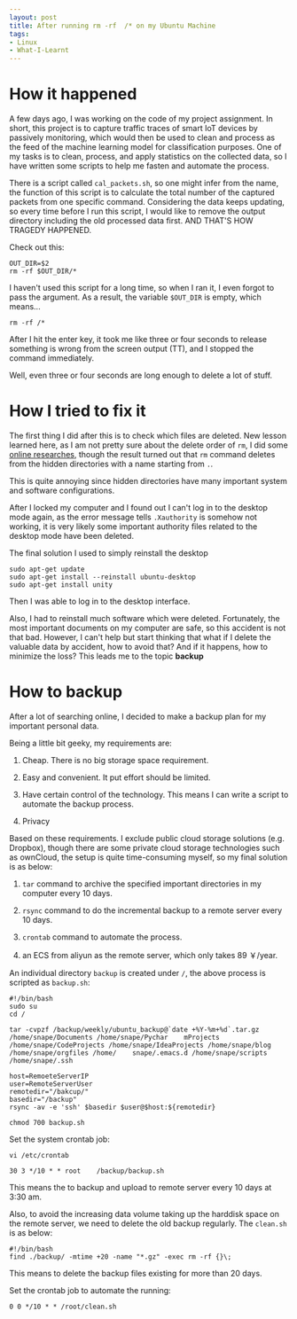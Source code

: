 ```yaml
---
layout: post
title: After running rm -rf  /* on my Ubuntu Machine
tags:
- Linux
- What-I-Learnt
---
```


# How it happened

A few days ago, I was working on the code of my project assignment.  In short, this project is to capture traffic traces of smart IoT devices by passively monitoring,  which would then be used to clean and process as the feed of the machine learning model for classification purposes.  One of my tasks is to clean, process, and apply statistics on the collected data, so I have written some scripts to help me fasten and automate the process. 


There is a script called `cal_packets.sh`, so one might infer from the name, the function of this script is to calculate the total number of the captured packets from one specific command.  Considering the data keeps updating, so every time before I run this script, I would like to remove the output directory including the old processed data first. AND THAT'S HOW TRAGEDY HAPPENED.


Check out this:
```
OUT_DIR=$2
rm -rf $OUT_DIR/*
```

I haven't used this script for a long time, so when I ran it, I even forgot to pass the argument. As a result, the variable `$OUT_DIR` is empty, which means...

```
rm -rf /*
```

After I hit the enter key, it took me like three or four seconds to release something is wrong from the screen output  (TT), and I stopped the command immediately. 

Well, even three or four seconds are long enough to delete a lot of stuff. 



# How I tried to fix it 

The first thing I did after this is to check which files are deleted. New lesson learned here,  as I am not pretty sure about the delete order of `rm`, I did some [online researches](https://stackoverflow.com/questions/30614912/linux-rm-rf-delete-orders), though the result turned out that `rm` command deletes from the hidden directories with a name starting from `.`.

This is quite annoying since hidden directories have many important system and software configurations.   

After I locked my computer and I found out I can't log in to the desktop mode again, as the error message tells `.Xauthority` is somehow not working, it is very likely some important authority files related to the desktop mode have been deleted. 

The final solution I used to simply reinstall the desktop 

```
sudo apt-get update
sudo apt-get install --reinstall ubuntu-desktop
sudo apt-get install unity
```

Then I was able to log in to the desktop interface. 

Also, I had to reinstall much software which were deleted. Fortunately, the most important documents on my computer are safe, so this accident is not that bad. However, I can't help but start thinking that what if I delete the valuable data by accident, how to avoid that? And if it happens, how to minimize the loss?  This leads me to the topic **backup**



# How to backup 
After a lot of searching online, I decided to make a backup plan for my important personal data. 

Being a little bit geeky, my requirements are:

1. Cheap. There is no big storage space requirement. 

2. Easy and convenient. It put effort should be limited. 

3. Have certain control of the technology. This means I can write a script to automate the backup process. 

4. Privacy

Based on these requirements. I exclude public cloud storage solutions (e.g. Dropbox),  though there are some private cloud storage technologies such as ownCloud, the setup is quite time-consuming myself, so my final solution is as below:

1. `tar` command to archive the specified important directories in my computer every 10 days.

2. `rsync` command to do the incremental backup to a remote server every 10 days.

3. `crontab` command to automate the process.

4. an ECS from aliyun as the remote server, which only takes 89 ￥/year.

An individual directory `backup` is created under  `/`, the above process is scripted as `backup.sh`:

```
#!/bin/bash 
sudo su
cd /

tar -cvpzf /backup/weekly/ubuntu_backup@`date +%Y-%m+%d`.tar.gz /home/snape/Documents /home/snape/Pychar    mProjects /home/snape/CodeProjects /home/snape/IdeaProjects /home/snape/blog /home/snape/orgfiles /home/    snape/.emacs.d /home/snape/scripts /home/snape/.ssh

host=RemoeteServerIP
user=RemoteServerUser
remotedir="/bakcup/"
basedir="/backup"
rsync -av -e 'ssh' $basedir $user@$host:${remotedir}
```

```
chmod 700 backup.sh
```

Set the system crontab job:

```
vi /etc/crontab
```

```
30 3 */10 * * root    /backup/backup.sh
```

This means the to backup and upload to remote server every 10 days at 3:30 am.

Also, to avoid the increasing data volume taking up the harddisk space on the remote server, we need to delete the old backup regularly. The `clean.sh` is as below: 

```
#!/bin/bash
find ./backup/ -mtime +20 -name "*.gz" -exec rm -rf {}\;
```

This means to delete the backup files existing for more than 20 days.

Set the crontab job to automate the running:

```
0 0 */10 * * /root/clean.sh
```
